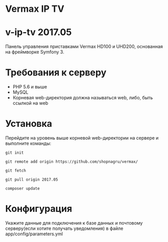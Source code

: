 # Vermax IP TV
v-ip-tv 2017.05
============================

Панель управления приставками Vermax HD100 и UHD200, основанная на фреймворке Symfony 3.

# Требования к серверу

* PHP 5.6 и выше
* MySQL
* Корневая web-директория должна называться web, либо, быть ссылкой на web

# Установка

Перейдите на уровень выше корневой web-директории на сервере и выполните команды:

`git init`

`git remote add origin https://github.com/shopnagru/vermax/`

`git fetch`

`git pull origin 2017.05`

`composer update`

# Конфигурация

Укажите данные для подключения к базе данных и почтовому серверу(если хотите получать уведомления) в файле app/config/parameters.yml
